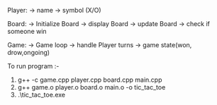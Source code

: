 Player:
-> name
-> symbol (X/O)

Board:
-> Initialize Board
-> display Board
-> update Board
-> check if someone win

Game:
-> Game loop
-> handle Player turns
-> game state(won, drow,ongoing)


To run program :-

1. g++ -c game.cpp player.cpp board.cpp main.cpp
2. g++ game.o player.o board.o main.o -o tic_tac_toe
3.  .\tic_tac_toe.exe
